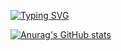 [![Typing SVG](https://readme-typing-svg.demolab.com?font=Fira+Code&pause=1000&width=435&lines=hi+im+blaze+brown8722+and+i+like;html+;and+here+is+my+stats)](https://git.io/typing-svg)




[![Anurag's GitHub stats](https://github-readme-stats.vercel.app/api?username=blazebrown87221)](https://github.com/anuraghazra/github-readme-stats)
